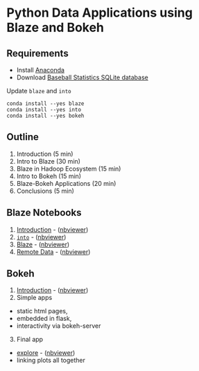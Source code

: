 # Python Data Applications using Blaze and Bokeh

## Requirements

- Install [Anaconda](http://continuum.io/downloads)
- Download [Baseball Statistics SQLite database](https://github.com/jknecht/baseball-archive-sqlite/raw/master/lahman2013.sqlite)

Update `blaze` and `into`

    conda install --yes blaze
    conda install --yes into
    conda install --yes bokeh


## Outline

1. Introduction (5 min)
2. Intro to Blaze (30 min)
3. Blaze in Hadoop Ecosystem (15 min)
4. Intro to Bokeh (15 min)
5. Blaze-Bokeh Applications (20 min)
6. Conclusions (5 min)


Blaze Notebooks
---------------

1.  [Introduction](01-introduction.ipynb) - ([nbviewer](http://nbviewer.ipython.org/github/ContinuumIO/pydata-strata-2014-sj/blob/master/01-introduction.ipynb))
2.  [`into`](02-into.ipynb) - ([nbviewer](http://nbviewer.ipython.org/github/ContinuumIO/pydata-strata-2014-sj/blob/master/02-into.ipynb))
3.  [Blaze](03-blaze.ipynb) - ([nbviewer](http://nbviewer.ipython.org/github/ContinuumIO/pydata-strata-2014-sj/blob/master/03-blaze.ipynb))
1.  [Remote Data](04-remote.ipynb) - ([nbviewer](http://nbviewer.ipython.org/github/ContinuumIO/pydata-strata-2014-sj/blob/master/04-remote.ipynb))

Bokeh
-----
1.  [Introduction](05-bokeh-intro.ipynb) - ([nbviewer](http://nbviewer.ipython.org/github/ContinuumIO/pydata-strata-2014-sj/blob/master/05-bokeh-intro.ipynb))
2.  Simple apps
  - static html pages,
  - embedded in flask,
  - interactivity via bokeh-server
3. Final app
  - [explore](07-final-app/Explore.ipynb) - ([nbviewer](http://nbviewer.ipython.org/github/ContinuumIO/pydata-strata-2014-sj/blob/master/07-final-app/Explore.ipynb))
  - linking plots all together